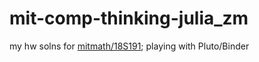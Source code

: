 # mit-comp-thinking-julia_zm
my hw solns for [mitmath/18S191](https://github.com/mitmath/18S191); playing with Pluto/Binder
